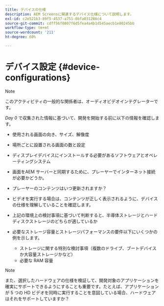 ```yaml
---
title: デバイスの仕様
description: AEM Screensに関連するデバイス仕様について説明します。
exl-id: c2e521b3-89f5-4537-a751-0bfa031286c4
source-git-commit: cdff56f0807f6d5fea4a4b1d545aecb1e80245bb
workflow-type: tm+mt
source-wordcount: '211'
ht-degree: 60%

---
```


# デバイス設定 {#device-configurations}

>[!NOTE]
>
>このアクティビティの一般的な関係者は、オーディオビデオインテグレーターです。

*Day 0* で収集された情報に基づいて、開発を開始する前に以下の情報を確認します。

* 使用される画面の向き、サイズ、解像度

* 場所ごとに設置される画面の数と設定

* ディスプレイデバイスにインストールする必要があるソフトウェアとオペレーティングシステム

* 画面をAEM サーバーと同期するために、プレーヤーでインターネット接続が必要かどうか。

* プレーヤーのコンテンツはいつ更新されますか？

* ビデオを実行する場合は、コンテンツが正しく表示されるように、デバイスの仕様を理解していることを確認します。

* 上記の環境上の検討事項に基づいて判断すると、半導体ストレージとハードディスクストレージのどちらが適しているか

* 必要なストレージ容量とストレージパフォーマンスの要件以下にいくつかの例を示します。
   * ストレージに関する特別な検討事項（複数のドライブ、ブートデバイスか大容量ストレージかなど）
   * 必要な RAM 容量


>[!NOTE]
>
>また、選択したハードウェアの仕様を検証して、開発対象のアプリケーションを確実にサポートできるようにすることも重要です。たとえば、アプリケーションが 5 つの HD ビデオを同時に実行することを意図している場合、ハードウェアはそれをサポートしていますか？
